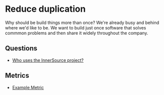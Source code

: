 # Reduce duplication

Why should be build things more than once?
We're already busy and behind where we'd like to be.
We want to build just once software that solves commmon problems and then share it widely throughout the company.

## Questions

* [Who uses the InnerSource project?](../questions/who-uses.md)

## Metrics

* [Example Metric](./gqm_example_metric.md)
